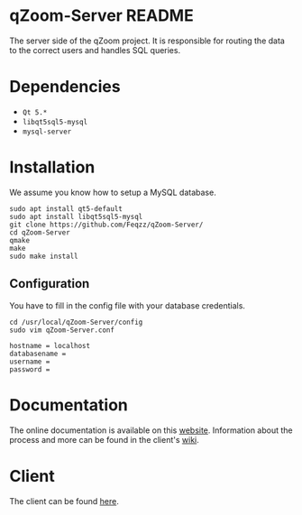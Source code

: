 # qZoom-Server README
The server side of the qZoom project. It is responsible for routing the data to the correct users and handles SQL queries.
# Dependencies
* `Qt 5.*`
* `libqt5sql5-mysql`
* `mysql-server`

# Installation
We assume you know how to setup a MySQL database.
```
sudo apt install qt5-default
sudo apt install libqt5sql5-mysql
git clone https://github.com/Feqzz/qZoom-Server/
cd qZoom-Server
qmake
make
sudo make install
```

## Configuration
You have to fill in the config file with your database credentials.
```
cd /usr/local/qZoom-Server/config
sudo vim qZoom-Server.conf
```
```
hostname = localhost
databasename =
username =
password =
```


# Documentation
The online documentation is available on this [website](https://tarves.no/docs/qZoom-Server/). Information about the process and more can be found in the client's
[wiki](https://github.com/Feqzz/qZoom-Client/wiki).

# Client
The client can be found [here](https://github.com/Feqzz/qZoom-Client).
